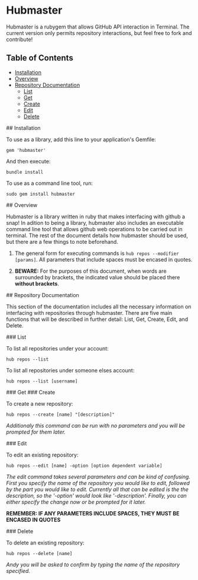 # Hubmaster

Hubmaster is a rubygem that allows GitHub API interaction in Terminal. The current version only permits repository interactions, but feel free to fork and contribute!

## Table of Contents

* [Installation](#install)
* [Overview](#overview)
* [Repository Documentation](#repos)
    * [List](#reposList)
    * [Get](#reposGet)
    * [Create](#reposCreate)
    * [Edit](#reposEdit)
    * [Delete](#reposDelete)

<a name="install"/>
## Installation

To use as a library, add this line to your application's Gemfile:
  
    gem 'hubmaster'

And then execute:
  
    bundle install

To use as a command line tool, run:

    sudo gem install hubmaster

<a name="overview"/>
## Overview

Hubmaster is a library written in ruby that makes interfacing with github a snap! In adition to being a library, hubmaster also includes an executable 
command line tool that allows github web operations to be carried out in terminal. The rest of the document details how hubmaster should be used, but there are a few things to note beforehand.

1. The general form for executing commands is `hub repos --modifier [params]`. All parameters that include spaces must be encased in quotes.

2. **BEWARE:** For the purposes of this document, when words are surrounded by brackets, the indicated value should be placed there **without brackets**.

<a name="repos"/>
## Repository Documentation

This section of the documentation includes all the necessary information on interfacing with repositories through hubmaster. 
There are five main functions that will be described in further detail: List, Get, Create, Edit, and Delete.

<a name="reposList"/>
### List

To list all repositories under your account:

    hub repos --list


To list all repositories under someone elses account:

    hub repos --list [username]

<a name="reposGet">
### Get


<a name="reposCreate"/>
### Create

To create a new repository:

    hub repos --create [name] "[description]"
  *Additionaly this command can be run with no parameters and you will be prompted for them later.*

<a name="reposEdit"/>
### Edit

To edit an existing repository:

    hub repos --edit [name] -option [option dependent variable]

  *The edit command takes several parameters and can be kind of confusing. First you specify
  the name of the repository you would like to edit, followed by the part you would like to edit.
  Currently all that can be edited is the the description, so the '-option' would look like '-description'.
  Finally, you can either specify the change now or be prompted for it later.*

**REMEMBER: IF ANY PARAMETERS INCLUDE SPACES, THEY MUST BE ENCASED IN QUOTES**

<a name="reposDelete"/>
### Delete

To delete an existing repository:

    hub repos --delete [name]
  *Andy you will be asked to confirm by typing the name of the repository specified.*


